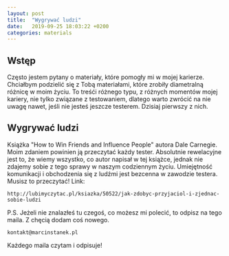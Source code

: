 ```yaml
---
layout: post
title:  "Wygrywać ludzi"
date:   2019-09-25 18:03:22 +0200
categories: materials
---
```


## Wstęp

Często jestem pytany o materiały, które pomogły mi w mojej karierze. Chciałbym podzielić się z Tobą materiałami, które zrobiły diametralną różnicę w moim życiu. To treśći różnego typu, z różnych momentów mojej kariery, nie tylko związane z testowaniem, dlatego warto zwrócić na nie uwagę nawet, jeśli nie jesteś jeszcze testerem. Dzisiaj pierwszy z nich.

## Wygrywać ludzi

Książka "How to Win Friends and Influence People" autora Dale Carnegie. Moim zdaniem powinien ją przeczytać każdy tester. Absolutnie rewelacyjne jest to, że wiemy wszystko, co autor napisał w tej książce, jednak nie zdajemy sobie z tego sprawy w naszym codziennym życiu. Umiejętność komunikacji i obchodzenia się z ludźmi jest bezcenna w zawodzie testera. Musisz to przeczytać!
Link:

    http://lubimyczytac.pl/ksiazka/50522/jak-zdobyc-przyjaciol-i-zjednac-sobie-ludzi

P.S. Jeżeli nie znalazłeś tu czegoś, co możesz mi polecić, to odpisz na tego maila. Z chęcią dodam coś nowego.

    kontakt@marcinstanek.pl

Każdego maila czytam i odpisuje!
